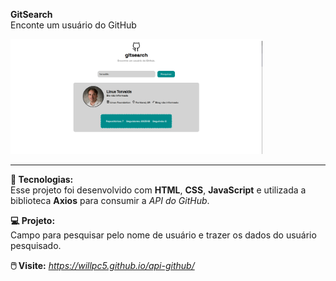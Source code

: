 **GitSearch**
<br/>
Enconte um usuário do GitHub

<img alt="" src="./src/images/screenshot-01.png" width="80%">


---
**🚀 Tecnologias:**
<br/>
Esse projeto foi desenvolvido com **HTML**, **CSS**, **JavaScript** e utilizada a biblioteca **Axios** para consumir a _API do GitHub_.

**💻 Projeto:**
<br/>
Campo para pesquisar pelo nome de usuário e trazer os dados do usuário pesquisado.

**🖱️ Visite:** _https://willpc5.github.io/api-github/_
